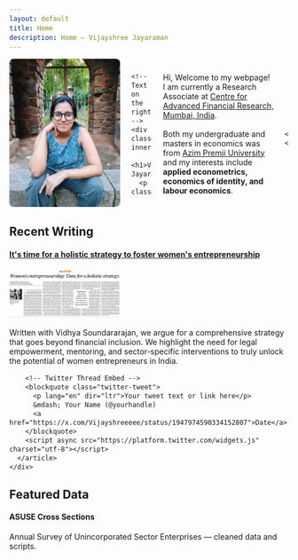 ```yaml
---
layout: default
title: Home
description: Home — Vijayshree Jayaraman
---
```


<div class="container">
  <section class="hero" style="display: flex; align-items: center; gap: 20px;">
    <!-- Image on the left -->
    <div>
      <img src="/assets/images/profile.jpeg" alt="Vijayshree Jayaraman" style="max-width:200px; height:auto; border-radius: 8px;">
    </div>

    <!-- Text on the right -->
    <div class="hero-inner">
      <h1>Vijayshree Jayaraman</h1>
      <p class="lede">
 Hi, Welcome to my webpage! I am currently a Research Associate at <a href="https://www.cafral.org.in/" target="_blank" rel="noopener noreferrer">Centre for Advanced Financial Research, Mumbai, India</a>.<br><br>
Both my undergraduate and masters in economics was from <a href="https://azimpremjiuniversity.edu.in/" target="_blank" rel="noopener noreferrer">Azim Premji University</a> and my interests include <strong>applied econometrics, economics of identity, and labour economics</strong>.

      </p>
    </div>
  </section>

  <section class="section">
    <h2>Recent Writing</h2>
    <div class="card-grid">
      <article class="card">
        <h4>
          <a href="https://www.livemint.com/opinion/online-views/women-entrepreneurship-empowerment-labour-force-participation-economic-census-mudra-yojana-pmjdy-businesswomen-11753091186409.html" target="_blank">
            It's time for a holistic strategy to foster women's entrepreneurship 
          </a>
        </h4>
        <img src="/assets/images/article1.jpeg" alt="Article 1 Image" style="max-width:200px; height:auto; border-radius: 8px;">
        <p>
          Written with Vidhya Soundararajan, we argue for a comprehensive strategy that goes beyond financial inclusion. 
          We highlight the need for legal empowerment, mentoring, and sector-specific interventions to truly unlock the 
          potential of women entrepreneurs in India.
        </p>

        <!-- Twitter Thread Embed -->
        <blockquote class="twitter-tweet">
          <p lang="en" dir="ltr">Your tweet text or link here</p>
          &mdash; Your Name (@yourhandle) 
          <a href="https://x.com/Vijayshreeeee/status/1947974590334152807">Date</a>
        </blockquote>
        <script async src="https://platform.twitter.com/widgets.js" charset="utf-8"></script>
      </article>
    </div>
  </section>

  <section class="section">
    <h2>Featured Data</h2>
    <div class="card-grid">
   <article class="card">
      <h4>ASUSE Cross Sections</h4>
      <p>Annual Survey of Unincorporated Sector Enterprises — cleaned data and scripts.</p>
    </article>
    </div>
  </section>
</div>

